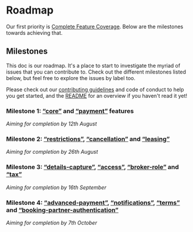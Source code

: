 # Roadmap

Our first priority is [Complete Feature Coverage](https://github.com/openactive/openactive-test-suite/issues/87). Below are the milestones towards achieving that.

## Milestones

This doc is our roadmap. It's a place to start to investigate the myriad of issues that you can contribute to. Check out the different milestones listed below, but feel free to explore the issues by label too.

Please check out our [contributing guidelines](./CONTRIBUTING.md) and code of conduct to help you get started, and the [README](./README.md) for an overview if you haven't read it yet!

### Milestone 1: [“core”](https://github.com/openactive/openactive-test-suite/tree/master/packages/openactive-integration-tests/test/features/core) and [“payment”](https://github.com/openactive/openactive-test-suite/tree/master/packages/openactive-integration-tests/test/features/payment) features

_Aiming for completion by 12th August_

### Milestone 2: [“restrictions”](https://github.com/openactive/openactive-test-suite/tree/master/packages/openactive-integration-tests/test/features/restrictions), [“cancellation”](https://github.com/openactive/openactive-test-suite/tree/master/packages/openactive-integration-tests/test/features/cancellation) and [“leasing”](https://github.com/openactive/openactive-test-suite/tree/master/packages/openactive-integration-tests/test/features/leasing)

_Aiming for completion by 26th August_

### Milestone 3: [“details-capture”](https://github.com/openactive/openactive-test-suite/tree/master/packages/openactive-integration-tests/test/features/details-capture), [“access”](https://github.com/openactive/openactive-test-suite/tree/master/packages/openactive-integration-tests/test/features/access), [“broker-role”](https://github.com/openactive/openactive-test-suite/tree/master/packages/openactive-integration-tests/test/features/broker-role) and [“tax”](https://github.com/openactive/openactive-test-suite/tree/master/packages/openactive-integration-tests/test/features/tax)

_Aiming for completion by 16th September_

### Milestone 4: [“advanced-payment”](https://github.com/openactive/openactive-test-suite/tree/master/packages/openactive-integration-tests/test/features/advanced-payment), [“notifications”](https://github.com/openactive/openactive-test-suite/tree/master/packages/openactive-integration-tests/test/features/notifications), [“terms”](https://github.com/openactive/openactive-test-suite/tree/master/packages/openactive-integration-tests/test/features/terms) and [“booking-partner-authentication”](https://github.com/openactive/openactive-test-suite/tree/master/packages/openactive-integration-tests/test/features/booking-partner-authentication)

_Aiming for completion by 7th October_
